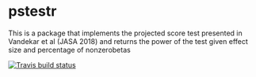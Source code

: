 # pstestr
This is a package that implements the projected score test presented in Vandekar et al (JASA 2018) and returns the power of the test given effect size and percentage of nonzerobetas

[![Travis build status](https://travis-ci.org/carolynlou/pstestr.svg?branch=master)](https://travis-ci.org/carolynlou/pstestr)
